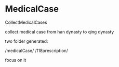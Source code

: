 # MedicalCase
CollectMedicalCases

collect medical case from han dynasty to qing dynasty


two folder generated:

/medicalCase/
/118prescription/

focus on it